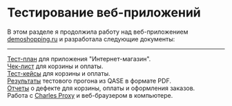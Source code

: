 # Тестирование веб-приложений  
В этом разделе я продолжила работу над веб-приложением [demoshopping.ru](https://demoshopping.ru/) и разработала следующие документы:  

---

[Тест-план](https://docs.google.com/spreadsheets/d/1LoXUjZCTFVPy8PEy8wj4tC2OeFK8-mTE4UJvJC1IDYg/edit?usp=sharing) для приложения "Интернет-магазин".  
[Чек-лист](https://docs.google.com/spreadsheets/d/1tCtvKM4hpAPXVEGKIiBdsh5pCOABQq4sa5hVcsK3Kq4/edit#gid=0) для корзины и оплаты.  
[Тест-кейсы](https://app.qase.io/project/G7?previewMode=side&suite=114) для корзины и оплаты.  
[Результаты](https://github.com/kate-strakovich/web/blob/main/Express%2Brun%2B2024_05_18_Kate_Strakovich.pdf) тестового прогона из QASE в формате PDF.  
[Отчеты](https://github.com/kate-strakovich/web/blob/main/Bug_reports_Kate_Strakovich.xlsx) о дефекте для корзины, оплаты и оформления заказов.  
Работа с [Charles Proxy](https://drive.google.com/file/d/1710JooUaxNxJrMaKZFpN-dR7BMGsA3t0/view?usp=sharing) и веб-браузером в компьютере.
